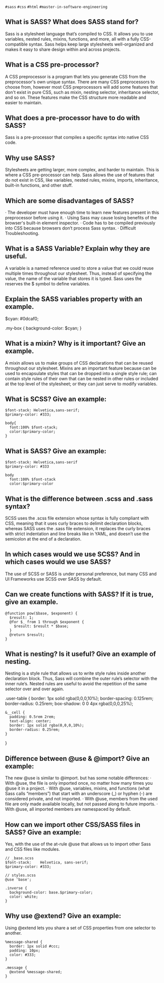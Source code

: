 `#sass` `#css` `#html` `#master-in-software-engineering`

## What is SASS? What does SASS stand for?

Sass is a stylesheet language that’s compiled to CSS. It allows you to use variables, nested rules, mixins, functions, and more, all with a fully CSS-compatible syntax. Sass helps keep large stylesheets well-organized and makes it easy to share design within and across projects.

## What is a CSS pre-processor?

A CSS preprocessor is a program that lets you generate CSS from the preprocessor's own unique syntax. There are many CSS preprocessors to choose from, however most CSS preprocessors will add some features that don't exist in pure CSS, such as mixin, nesting selector, inheritance selector, and so on. These features make the CSS structure more readable and easier to maintain.

## What does a pre-processor have to do with SASS?

Sass is a pre-processor that compiles a specific syntax into native CSS code.

## Why use SASS?

Stylesheets are getting larger, more complex, and harder to maintain. This is where a CSS pre-processor can help.
Sass allows the use of features that do not exist in CSS, like variables, nested rules, mixins, imports, inheritance, built-in functions, and other stuff. 

## Which are some disadvantages of SASS?

· The developer must have enough time to learn new features present in this preprocessor before using it.
· Using Sass may cause losing benefits of the browser's built-in element inspector.
· Code has to be compiled previously into CSS because browsers don’t process Sass syntax.
· Difficult Troubleshooting.

## What is a SASS Variable? Explain why they are useful.

A variable is a named reference used to store a value that we could reuse multiple times throughout our stylesheet. Thus, instead of specifying the value, the name of the variable that stores it is typed. Sass uses the reserves the $ symbol to define variables.
 
## Explain the SASS variables property with an example.

   $cyan:    #0dcaf0;

   .my-box {
     background-color: $cyan;
   }

## What is a mixin? Why is it important? Give an example.

A mixin allows us to make groups of CSS declarations that can be reused throughout our stylesheet. Mixins are an important feature because can be used to encapsulate styles that can be dropped into a single style rule; can contain style rules of their own that can be nested in other rules or included at the top level of the stylesheet; or they can just serve to modify variables.

## What is SCSS? Give an example:

    $font-stack: Helvetica,sans-serif;
    $primary-color: #333;

    body{
      font:100% $font-stack;
      color:$primary-color;
    }

## What is SASS? Give an example:

    $font-stack: Helvetica,sans-serif
    $primary-color: #333

    body
      font:100% $font-stack
      color:$primary-color

## What is the difference between .scss and .sass syntax?

SCSS uses the .scss file extension whose syntax is fully compliant with CSS, meaning that it uses curly braces to delimit declaration blocks, whereas SASS uses the .sass file extension, it replaces the curly braces with strict indentation and line breaks like in YAML, and doesn’t use the semicolon at the end of a declaration.

## In which cases would we use SCSS? And in which cases would we use SASS?

The use of SCSS or SASS is under personal preference, but many CSS and UI Frameworks use SCSS over SASS by default.

## Can we create functions with SASS? If it is true, give an example.

    @function pow($base, $exponent) {
      $result: 1;
      @for $_ from 1 through $exponent {
        $result: $result * $base;
      }
      @return $result;
    }

## What is nesting? Is it useful? Give an example of nesting.

Nesting is a style rule that allows us to write style rules inside another declaration block. Thus, Sass will combine the outer rule’s selector with the inner rule’s. Nested rules are useful to avoid the repetition of the same selector over and over again.

  .user-table {
    border: 1px solid rgba(0,0,0,10%);
    border-spacing: 0.125rem;
    border-radius: 0.25rem;
    box-shadow: 0 0 4px rgba(0,0,0,25%);

    &__cell {
      padding: 0.5rem 2rem;
      text-align: center;
      border: 1px solid rgba(0,0,0,10%);
      border-radius: 0.25rem;
    }
  }
 
## Difference between @use & @import? Give an example:

The new @use is similar to @import. but has some notable differences:
· With @use, the file is only imported once, no matter how many times you @use it in a project.
· With @use, variables, mixins, and functions (what Sass calls “members”) that start with an underscore (_) or hyphen (-) are considered private, and not imported.
· With @use, members from the used file are only made available locally, but not passed along to future imports.
· With @use, all imported members are namespaced by default.

## How can we import other CSS/SASS files in SASS? Give an example:

Yes, with the use of the at-rule @use that allows us to import other Sass and CSS files like modules.

    // _base.scss
    $font-stack:    Helvetica, sans-serif;
    $primary-color: #333;

    // styles.scss
    @use 'base';

    .inverse {
      background-color: base.$primary-color;
      color: white;
    }
 
## Why use @extend? Give an example:

Using @extend lets you share a set of CSS properties from one selector to another. 

    %message-shared {
      border: 1px solid #ccc;
      padding: 10px;
      color: #333;
    }

    .message {
      @extend %message-shared;
    }

